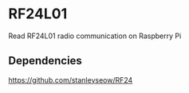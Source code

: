 RF24L01
=======

Read RF24L01 radio communication on Raspberry Pi

Dependencies
------------
https://github.com/stanleyseow/RF24
